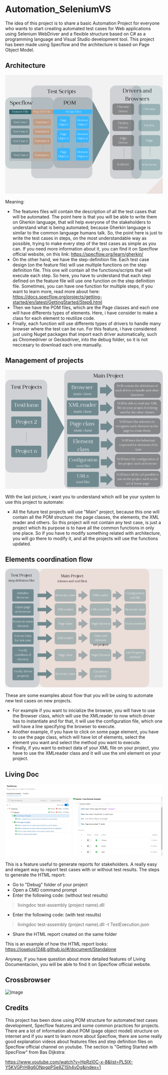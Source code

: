 # Automation_SeleniumVS

The idea of this project is to share a basic Automation Project for everyone who wants to start creating automated test cases for Web applications using Selenium WebDriver and a flexible structure based on C# as a programming language and Visual Studio development tool.
This project has been made using Specflow and the architecture is based on Page Object Model.

## Architecture
![Image](/Images/Architecture.png)

Meaning:
- The features files will contain the description of all the test cases that will be automated. The point here is that you will be able to write them on Gherkin language, that will help everyone of the stakeholders to understand what is being automated; because Gherkin language is similar to the common language humans talk.
So, the point here is just to write the test cases in steps, on the most understandable way as possible, trying to make every step of the test cases as simple as you can.
If you need more information about it, you can find it on Specflow official website, on this link: https://specflow.org/learn/gherkin/
- On the other hand, we have the step-definition file. Each test case design (on the feature file) will use multiple functions on the step definition file. This one  will contain all the functions/scripts that will execute each step. So here, you have to understand that each step defined on the feature file will use one function on the step definition file. Sometimes, you can have one function for multiple steps, if you want to learn more, read more about here: https://docs.specflow.org/projects/getting-started/en/latest/GettingStarted/Step6.html
- Then we have the POM files, which are the Page classes and each one will have differents types of elements. Here, i have consider to make a class for each element to reutilize code.
- Finally, each function will use differents types of drivers to handle many browser where the test can be run. For this feature, i have considered just using Nuget packages that import each driver automatically, such as Chromedriver or Geckodriver, into the debug folder, so it is not neccesary to download each one manually.

## Management of projects

![Image](/Images/Projects.png)

With the last picture, i want you to understand which will be your system to use this project to automate:
- All the future test projects will use "Main" project, because this one will contain all the POM structure: the page classes, the elements, the XML reader and others. So this project will not contain any test case, is just a project which its purpose is to have all the common functions in only one place. So if you have to modify something related with architecture, you will go there to modify it, and all the projects will use the functions updated.

## Elements coordination flow

![Image](/Images/Examples.png)

These are some examples about flow that you will be using to automate new test cases on new projects.
- For example if you want to inicialize the browser, you will have to use the Browser class, which will use the XMLreader to now which driver has to instantiate and for that, it will use the configuration file, which one will have a line specifying the browser to execute.
- Another example, if you have to click on some page element, you have to use the page class, which will have lot of elements, select the element you want and select the method you want to execute.
- Finally, if you want to extract data of your XML file on your project, you have to use the XMLreader class and it will use the xml element on your project. 

## Living Doc

![Image](/Images/LivingCodeExample.png)

This is a feature useful to generate reports for stakeholders. A really easy and elegant way to report test cases with or without test results.
The steps to generate the HTML report:
- Go to "Debug" folder of your project
- Open a CMD command prompt
- Enter the following code:
(without test results)
> livingdoc test-assembly (project name).dll
 - Enter the following code:
(with test results)
> livingdoc test-assembly (project name).dll -t TestExecution.json
- Share the HTML report created on the same folder

This is an example of how the HTML report looks:
https://joseluis1248.github.io/#/document/Standalone

Anyway, if you have question about more detailed features of Living Documentacion, you will be able to find it on Specflow official website.

## Crossbrowser
![Image](/Images/CrossBrowser.gif)



## Credits

This project has been done using POM structure for automated test cases development, Specflow features and some common practices for projects.
There are a lot of information about POM (page object model) structure on internet and if you want to learn more about Specflow, there are some really good explanation videos about features files and step definition files on Specflow official channel on youtube. The section is "Getting Started with SpecFlow" from Bas Dijkstra:

https://www.youtube.com/watch?v=HpRzI0C-x-8&list=PL5lX-Y5KVGPrH8g6ONpgpPSe8Z1Sh4vDg&index=1
